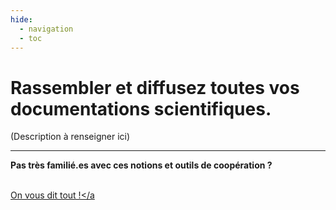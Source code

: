 ```yaml
---
hide:
  - navigation
  - toc
---
```


# **Rassembler et diffusez toutes vos documentations scientifiques.**

(Description à renseigner ici)

---

**Pas très familié.es avec ces notions et outils de coopération ?** 

<br><a href="./informations/premiers_pas/" title="home-link" class="md-button">On vous dit tout !</a